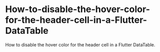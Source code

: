 # How-to-disable-the-hover-color-for-the-header-cell-in-a-Flutter-DataTable
How to disable the hover color for the header cell in a Flutter DataTable.
